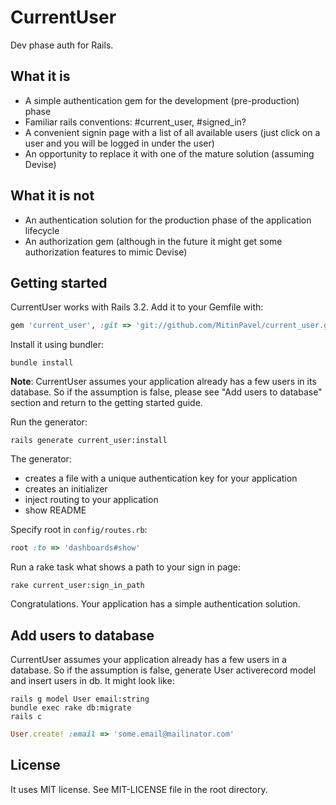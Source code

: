 # CurrentUser

Dev phase auth for Rails.

## What it is

* A simple authentication gem for the development (pre-production) phase
* Familiar rails conventions: #current_user, #signed_in?
* A convenient signin page with a list of all available users (just click on a user and you will be logged in under the user)
* An opportunity to replace it with one of the mature solution (assuming Devise)

## What it is not

* An authentication solution for the production phase of the application lifecycle
* An authorization gem (although in the future it might get some authorization features to mimic Devise)

## Getting started

CurrentUser works with Rails 3.2. Add it to your Gemfile with:

```ruby
gem 'current_user', :git => 'git://github.com/MitinPavel/current_user.git'
```

Install it using bundler:

```console
bundle install
```

__Note__: CurrentUser assumes your application already has a few users in its database.
So if the assumption is false, please see "Add users to database" section
and return to the getting started guide.

Run the generator:

```console
rails generate current_user:install
```

The generator:
* creates a file with a unique authentication key for your application
* creates an initializer
* inject routing to your application
* show README

Specify root in `config/routes.rb`:

```ruby
root :to => 'dashboards#show'
```

Run a rake task what shows a path to your sign in page:
```console
rake current_user:sign_in_path
```

Congratulations. Your application has a simple authentication solution.

## Add users to database

CurrentUser assumes your application already has a few users in a database.
So if the assumption is false, generate User activerecord model and insert users in db. It might look like:

```console
rails g model User email:string
bundle exec rake db:migrate
rails c
```

```ruby
User.create! :email => 'some.email@mailinator.com'
```

## License

It uses MIT license. See MIT-LICENSE file in the root directory.